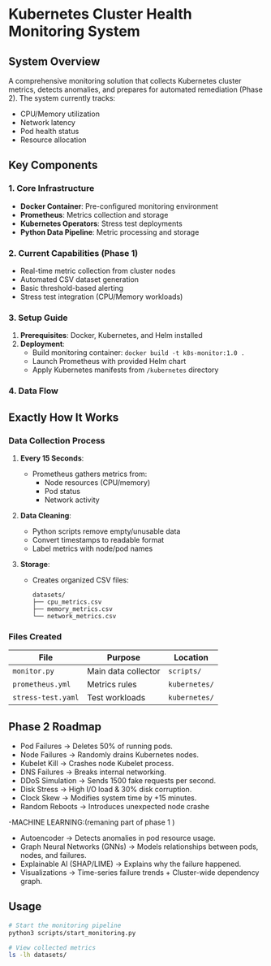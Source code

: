 # Kubernetes Cluster Health Monitoring System

## System Overview
A comprehensive monitoring solution that collects Kubernetes cluster metrics, detects anomalies, and prepares for automated remediation (Phase 2). The system currently tracks:

- CPU/Memory utilization
- Network latency
- Pod health status
- Resource allocation

## Key Components

### 1. Core Infrastructure
- **Docker Container**: Pre-configured monitoring environment
- **Prometheus**: Metrics collection and storage
- **Kubernetes Operators**: Stress test deployments
- **Python Data Pipeline**: Metric processing and storage

### 2. Current Capabilities (Phase 1)
- Real-time metric collection from cluster nodes
- Automated CSV dataset generation
- Basic threshold-based alerting
- Stress test integration (CPU/Memory workloads)

### 3. Setup Guide
1. **Prerequisites**: Docker, Kubernetes, and Helm installed
2. **Deployment**:
   - Build monitoring container: `docker build -t k8s-monitor:1.0 .`
   - Launch Prometheus with provided Helm chart
   - Apply Kubernetes manifests from `/kubernetes` directory

### 4. Data Flow
## Exactly How It Works

### Data Collection Process
1. **Every 15 Seconds**:
   - Prometheus gathers metrics from:
     - Node resources (CPU/memory)
     - Pod status
     - Network activity

2. **Data Cleaning**:
   - Python scripts remove empty/unusable data
   - Convert timestamps to readable format
   - Label metrics with node/pod names

3. **Storage**:
   - Creates organized CSV files:
     ```
     datasets/
     ├── cpu_metrics.csv
     ├── memory_metrics.csv  
     └── network_metrics.csv
     ```

### Files  Created
| File | Purpose | Location |
|------|---------|----------|
| `monitor.py` | Main data collector | `scripts/` |
| `prometheus.yml` | Metrics rules | `kubernetes/` | 
| `stress-test.yaml` | Test workloads | `kubernetes/` |

## Phase 2 Roadmap
- Pod Failures → Deletes 50% of running pods.
- Node Failures → Randomly drains Kubernetes nodes.
- Kubelet Kill → Crashes node Kubelet process.
- DNS Failures → Breaks internal networking.
- DDoS Simulation → Sends 1500 fake requests per second.
- Disk Stress → High I/O load & 30% disk corruption.
- Clock Skew → Modifies system time by +15 minutes.
- Random Reboots → Introduces unexpected node crashe

-MACHINE LEARNING:(remaning part of phase 1 )
 - Autoencoder → Detects anomalies in pod resource usage.
 - Graph Neural Networks (GNNs) → Models relationships between pods, nodes, and failures.
 - Explainable AI (SHAP/LIME) → Explains why the failure happened.
 - Visualizations → Time-series failure trends + Cluster-wide dependency graph.

## Usage
```bash
# Start the monitoring pipeline
python3 scripts/start_monitoring.py

# View collected metrics
ls -lh datasets/
